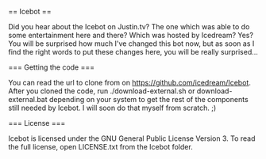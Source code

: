 == Icebot ==

Did you hear about the Icebot on Justin.tv? The one which was able to do some
entertainment here and there? Which was hosted by Icedream? Yes? You will be
surprised how much I've changed this bot now, but as soon as I find the right
words to put these changes here, you will be really surprised...

=== Getting the code ===

You can read the url to clone from on https://github.com/icedream/Icebot.
After you cloned the code, run ./download-external.sh or download-external.bat
depending on your system to get the rest of the components still needed by
Icebot. I will soon do that myself from scratch. ;)

=== License ===

Icebot is licensed under the GNU General Public License Version 3. To read
the full license, open LICENSE.txt from the Icebot folder.